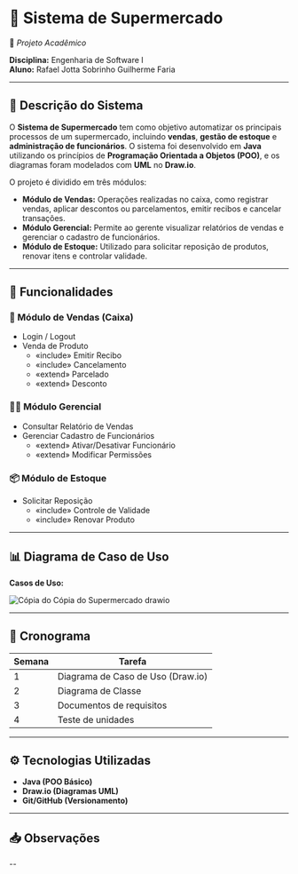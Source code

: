 # 🛒 Sistema de Supermercado  
📁 *Projeto Acadêmico*

**Disciplina:**  Engenharia de Software I  
**Aluno:** Rafael Jotta Sobrinho
            Guilherme Faria

---

## 📘 Descrição do Sistema

O **Sistema de Supermercado** tem como objetivo automatizar os principais processos de um supermercado, incluindo **vendas**, **gestão de estoque** e **administração de funcionários**. O sistema foi desenvolvido em **Java** utilizando os princípios de **Programação Orientada a Objetos (POO)**, e os diagramas foram modelados com **UML** no **Draw.io**.

O projeto é dividido em três módulos:

- **Módulo de Vendas:** Operações realizadas no caixa, como registrar vendas, aplicar descontos ou parcelamentos, emitir recibos e cancelar transações.
- **Módulo Gerencial:** Permite ao gerente visualizar relatórios de vendas e gerenciar o cadastro de funcionários.
- **Módulo de Estoque:** Utilizado para solicitar reposição de produtos, renovar itens e controlar validade.

---

## 🔧 Funcionalidades

### 🧾 Módulo de Vendas (Caixa)
- Login / Logout
- Venda de Produto
  - «include» Emitir Recibo  
  - «include» Cancelamento  
  - «extend» Parcelado  
  - «extend» Desconto  

### 👨‍💼 Módulo Gerencial
- Consultar Relatório de Vendas
- Gerenciar Cadastro de Funcionários
  - «extend» Ativar/Desativar Funcionário  
  - «extend» Modificar Permissões  

### 📦 Módulo de Estoque
- Solicitar Reposição
  - «include» Controle de Validade  
  - «include» Renovar Produto  

---

## 📊 Diagrama de Caso de Uso


**Casos de Uso:**

![Cópia do Cópia do Supermercado drawio](https://github.com/user-attachments/assets/f7281078-b631-4ecf-9cfc-ad54d3f7dc2d)






---

## 📅 Cronograma

| Semana | Tarefa                              |
|--------|-------------------------------------|
| 1      | Diagrama de Caso de Uso (Draw.io)   |
| 2      | Diagrama de Classe                  |
| 3      | Documentos de requisitos            |
| 4      | Teste de unidades                   |

---

## ⚙️ Tecnologias Utilizadas                    

- **Java (POO Básico)**
- **Draw.io (Diagramas UML)**
- **Git/GitHub (Versionamento)**

---

## 📥 Observações

--

